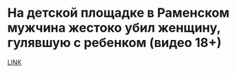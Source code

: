 # На детской площадке в Раменском мужчина жестоко убил женщину, гулявшую с ребенком (видео 18+)



[LINK](https://varlamov.ru/3532350.html)